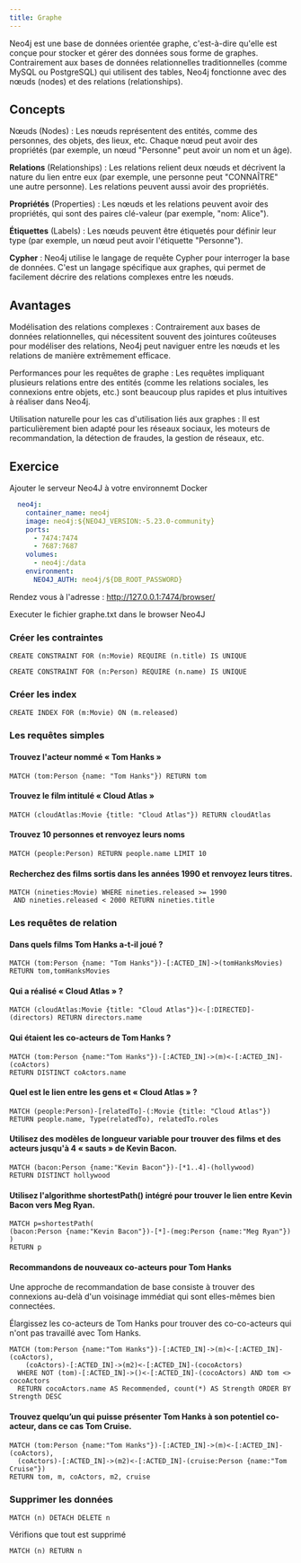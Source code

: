 ```yaml
---
title: Graphe
---
```


Neo4j est une base de données orientée graphe, c'est-à-dire qu'elle est conçue pour stocker et gérer des données sous forme de graphes. Contrairement aux bases de données relationnelles traditionnelles (comme MySQL ou PostgreSQL) qui utilisent des tables, Neo4j fonctionne avec des nœuds (nodes) et des relations (relationships).

## Concepts

Nœuds (Nodes) : Les nœuds représentent des entités, comme des personnes, des objets, des lieux, etc. Chaque nœud peut avoir des propriétés (par exemple, un nœud "Personne" peut avoir un nom et un âge).

**Relations** (Relationships) : Les relations relient deux nœuds et décrivent la nature du lien entre eux (par exemple, une personne peut "CONNAÎTRE" une autre personne). Les relations peuvent aussi avoir des propriétés.

**Propriétés** (Properties) : Les nœuds et les relations peuvent avoir des propriétés, qui sont des paires clé-valeur (par exemple, "nom: Alice").

**Étiquettes** (Labels) : Les nœuds peuvent être étiquetés pour définir leur type (par exemple, un nœud peut avoir l'étiquette "Personne").

**Cypher** : Neo4j utilise le langage de requête Cypher pour interroger la base de données. C'est un langage spécifique aux graphes, qui permet de facilement décrire des relations complexes entre les nœuds.

## Avantages

Modélisation des relations complexes : Contrairement aux bases de données relationnelles, qui nécessitent souvent des jointures coûteuses pour modéliser des relations, Neo4j peut naviguer entre les nœuds et les relations de manière extrêmement efficace.

Performances pour les requêtes de graphe : Les requêtes impliquant plusieurs relations entre des entités (comme les relations sociales, les connexions entre objets, etc.) sont beaucoup plus rapides et plus intuitives à réaliser dans Neo4j.

Utilisation naturelle pour les cas d'utilisation liés aux graphes : Il est particulièrement bien adapté pour les réseaux sociaux, les moteurs de recommandation, la détection de fraudes, la gestion de réseaux, etc.

## Exercice

Ajouter le serveur Neo4J à votre environnemt Docker

```yaml
  neo4j:
    container_name: neo4j
    image: neo4j:${NEO4J_VERSION:-5.23.0-community}
    ports:
      - 7474:7474
      - 7687:7687
    volumes:
      - neo4j:/data
    environment:
      NEO4J_AUTH: neo4j/${DB_ROOT_PASSWORD}
```

Rendez vous à l'adresse : http://127.0.0.1:7474/browser/

Executer le fichier graphe.txt dans le browser Neo4J

### Créer les contraintes

```cypher
CREATE CONSTRAINT FOR (n:Movie) REQUIRE (n.title) IS UNIQUE
```

```cypher
CREATE CONSTRAINT FOR (n:Person) REQUIRE (n.name) IS UNIQUE
```

### Créer les index

```cypher
CREATE INDEX FOR (m:Movie) ON (m.released)
```

### Les requêtes simples

#### Trouvez l'acteur nommé « Tom Hanks »

```cypher
MATCH (tom:Person {name: "Tom Hanks"}) RETURN tom
```

#### Trouvez le film intitulé « Cloud Atlas »

```cypher
MATCH (cloudAtlas:Movie {title: "Cloud Atlas"}) RETURN cloudAtlas
```
####  Trouvez 10 personnes et renvoyez leurs noms

```cypher
MATCH (people:Person) RETURN people.name LIMIT 10
```

####  Recherchez des films sortis dans les années 1990 et renvoyez leurs titres.

```cypher
MATCH (nineties:Movie) WHERE nineties.released >= 1990 
 AND nineties.released < 2000 RETURN nineties.title
```

### Les requêtes de relation

#### Dans quels films Tom Hanks a-t-il joué ?

```cypher
MATCH (tom:Person {name: "Tom Hanks"})-[:ACTED_IN]->(tomHanksMovies) RETURN tom,tomHanksMovies
```

#### Qui a réalisé « Cloud Atlas » ?

```cypher
MATCH (cloudAtlas:Movie {title: "Cloud Atlas"})<-[:DIRECTED]-(directors) RETURN directors.name
```

#### Qui étaient les co-acteurs de Tom Hanks ?

```cypher
MATCH (tom:Person {name:"Tom Hanks"})-[:ACTED_IN]->(m)<-[:ACTED_IN]-(coActors) 
RETURN DISTINCT coActors.name
```

#### Quel est le lien entre les gens et « Cloud Atlas » ?

```cypher
MATCH (people:Person)-[relatedTo]-(:Movie {title: "Cloud Atlas"}) RETURN people.name, Type(relatedTo), relatedTo.roles
```

#### Utilisez des modèles de longueur variable pour trouver des films et des acteurs jusqu'à 4 « sauts » de Kevin Bacon.

```cypher
MATCH (bacon:Person {name:"Kevin Bacon"})-[*1..4]-(hollywood)
RETURN DISTINCT hollywood
```

#### Utilisez l'algorithme shortestPath() intégré pour trouver le lien entre Kevin Bacon vers Meg Ryan.


```cypher
MATCH p=shortestPath(
(bacon:Person {name:"Kevin Bacon"})-[*]-(meg:Person {name:"Meg Ryan"})
)
RETURN p
```

#### Recommandons de nouveaux co-acteurs pour Tom Hanks

Une approche de recommandation de base consiste à trouver des connexions au-delà d'un voisinage immédiat qui sont elles-mêmes bien connectées.

Élargissez les co-acteurs de Tom Hanks pour trouver des co-co-acteurs qui n'ont pas travaillé avec Tom Hanks.

```cypher
MATCH (tom:Person {name:"Tom Hanks"})-[:ACTED_IN]->(m)<-[:ACTED_IN]-(coActors),
    (coActors)-[:ACTED_IN]->(m2)<-[:ACTED_IN]-(cocoActors)
  WHERE NOT (tom)-[:ACTED_IN]->()<-[:ACTED_IN]-(cocoActors) AND tom <> cocoActors
  RETURN cocoActors.name AS Recommended, count(*) AS Strength ORDER BY Strength DESC
```

#### Trouvez quelqu’un qui puisse présenter Tom Hanks à son potentiel co-acteur, dans ce cas Tom Cruise.

```cypher
MATCH (tom:Person {name:"Tom Hanks"})-[:ACTED_IN]->(m)<-[:ACTED_IN]-(coActors),
  (coActors)-[:ACTED_IN]->(m2)<-[:ACTED_IN]-(cruise:Person {name:"Tom Cruise"})
RETURN tom, m, coActors, m2, cruise
```

### Supprimer les données

```cypher
MATCH (n) DETACH DELETE n
```

Vérifions que tout est supprimé

```cypher
MATCH (n) RETURN n
```

